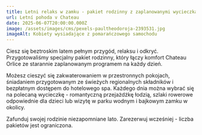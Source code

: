 ```yaml
---
title: Letni relaks w zamku - pakiet rodzinny z zaplanowanymi wycieczkami
url: Letní pohoda v Chateau
date: 2025-06-07T20:00:00.000Z
image: /assets/images/cms/pexels-paultheodoroja-2393531.jpg
imageAlt: Kobiety wysiadające z pomarańczowego samochodu
---
```

Ciesz się beztroskim latem pełnym przygód, relaksu i odkryć. Przygotowaliśmy specjalny pakiet rodzinny, który łączy komfort Chateau Orlice ze starannie zaplanowanym programem na każdy dzień.

Możesz cieszyć się zakwaterowaniem w przestronnych pokojach, śniadaniem przygotowanym ze świeżych regionalnych składników i bezpłatnym dostępem do hotelowego spa. Każdego dnia można wybrać się na polecaną wycieczkę - romantyczną przejażdżkę łodzią, szlaki rowerowe odpowiednie dla dzieci lub wizytę w parku wodnym i bajkowym zamku w okolicy.

Zafunduj swojej rodzinie niezapomniane lato. Zarezerwuj wcześniej - liczba pakietów jest ograniczona.

